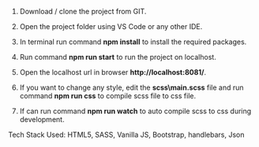 1. Download / clone the project from GIT.

2. Open the project folder using VS Code or any other IDE.

3. In terminal run command **npm install** to install the required packages.

4. Run command **npm run start** to run the project on localhost.

5. Open the localhost url in browser **http://localhost:8081/**.

6. If you want to change any style, edit the **scss\main.scss** file and run command **npm run css** to compile scss file to css file.

7. If can run command **npm run watch** to auto compile scss to css during development.


Tech Stack Used:
HTML5, SASS, Vanilla JS, Bootstrap, handlebars, Json
